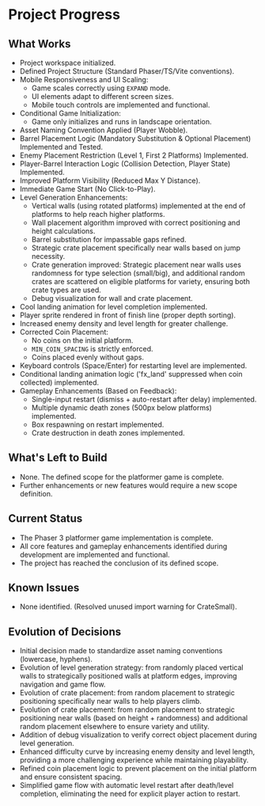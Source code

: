 # Project Progress

## What Works

- Project workspace initialized.
- Defined Project Structure (Standard Phaser/TS/Vite conventions).
- Mobile Responsiveness and UI Scaling:
  - Game scales correctly using `EXPAND` mode.
  - UI elements adapt to different screen sizes.
  - Mobile touch controls are implemented and functional.
- Conditional Game Initialization:
  - Game only initializes and runs in landscape orientation.
- Asset Naming Convention Applied (Player Wobble).
- Barrel Placement Logic (Mandatory Substitution & Optional Placement) Implemented and Tested.
- Enemy Placement Restriction (Level 1, First 2 Platforms) Implemented.
- Player-Barrel Interaction Logic (Collision Detection, Player State) Implemented.
- Improved Platform Visibility (Reduced Max Y Distance).
- Immediate Game Start (No Click-to-Play).
- Level Generation Enhancements:
  - Vertical walls (using rotated platforms) implemented at the end of platforms to help reach higher platforms.
  - Wall placement algorithm improved with correct positioning and height calculations.
  - Barrel substitution for impassable gaps refined.
  - Strategic crate placement specifically near walls based on jump necessity.
  - Crate generation improved: Strategic placement near walls uses randomness for type selection (small/big), and additional random crates are scattered on eligible platforms for variety, ensuring both crate types are used.
  - Debug visualization for wall and crate placement.
- Cool landing animation for level completion implemented.
- Player sprite rendered in front of finish line (proper depth sorting).
- Increased enemy density and level length for greater challenge.
- Corrected Coin Placement:
  - No coins on the initial platform.
  - `MIN_COIN_SPACING` is strictly enforced.
  - Coins placed evenly without gaps.
- Keyboard controls (Space/Enter) for restarting level are implemented.
- Conditional landing animation logic ('fx_land' suppressed when coin collected) implemented.
- Gameplay Enhancements (Based on Feedback):
  - Single-input restart (dismiss + auto-restart after delay) implemented.
  - Multiple dynamic death zones (500px below platforms) implemented.
  - Box respawning on restart implemented.
  - Crate destruction in death zones implemented.

## What's Left to Build

- None. The defined scope for the platformer game is complete.
- Further enhancements or new features would require a new scope definition.

## Current Status

- The Phaser 3 platformer game implementation is complete.
- All core features and gameplay enhancements identified during development are implemented and functional.
- The project has reached the conclusion of its defined scope.

## Known Issues

- None identified. (Resolved unused import warning for CrateSmall).

## Evolution of Decisions

- Initial decision made to standardize asset naming conventions (lowercase, hyphens).
- Evolution of level generation strategy: from randomly placed vertical walls to strategically positioned walls at platform edges, improving navigation and game flow.
- Evolution of crate placement: from random placement to strategic positioning specifically near walls to help players climb.
- Evolution of crate placement: from random placement to strategic positioning near walls (based on height + randomness) and additional random placement elsewhere to ensure variety and utility.
- Addition of debug visualization to verify correct object placement during level generation.
- Enhanced difficulty curve by increasing enemy density and level length, providing a more challenging experience while maintaining playability.
- Refined coin placement logic to prevent placement on the initial platform and ensure consistent spacing.
- Simplified game flow with automatic level restart after death/level completion, eliminating the need for explicit player action to restart.
